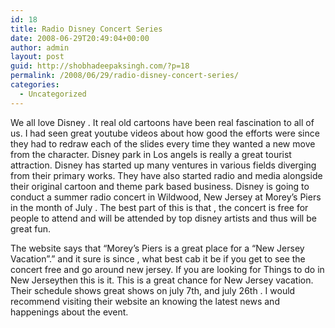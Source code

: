 ```yaml
---
id: 18
title: Radio Disney Concert Series
date: 2008-06-29T20:49:04+00:00
author: admin
layout: post
guid: http://shobhadeepaksingh.com/?p=18
permalink: /2008/06/29/radio-disney-concert-series/
categories:
  - Uncategorized
---
```

We all love Disney . It real old cartoons have been real fascination to all of us. I had seen great youtube videos about how good the efforts were since they had to redraw each of the slides every time they wanted a new move from the character. Disney park in Los angels is really a great tourist attraction. Disney has started up many ventures in various fields diverging from their primary works. They have also started radio and media alongside their original cartoon and theme park based business. Disney is going to conduct a summer radio concert in Wildwood, New Jersey at Morey’s Piers in the month of July . The best part of this is that , the concert is free for people to attend and will be attended by top disney artists and thus will be great fun.

The website says that &#8220;Morey’s Piers is a great place for a “New Jersey Vacation”.&#8221; and it sure is since , what best cab it be if you get to see the concert free and go around new jersey. If you are looking for Things to do in New Jerseythen this is it. This is a great chance for New Jersey vacation. Their schedule shows great shows on july 7th, and july 26th . I would recommend visiting their website an knowing the latest news and happenings about the event.